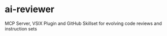# ai-reviewer
MCP Server, VSIX Plugin and GitHub Skillset for evolving code reviews and instruction sets
